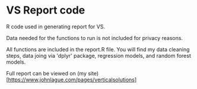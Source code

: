 # VS Report code
R code used in generating report for VS.

Data needed for the functions to run is not included for privacy reasons.

All functions are included in the report.R file. You will find my data cleaning steps, data joing via 'dplyr' package, regression models, and random forest models.

Full report can be viewed on (my site)[https://www.johnlague.com/pages/verticalsolutions]
